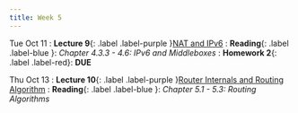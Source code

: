 ```yaml
---
title: Week 5
---
```



Tue Oct 11
: **Lecture 9**{: .label .label-purple }[NAT and IPv6](#)
: **Reading**{: .label .label-blue }: _Chapter 4.3.3 - 4.6: IPv6 and Middleboxes_
: **Homework 2**{: .label .label-red}: **DUE**

Thu Oct 13
: **Lecture 10**{: .label .label-purple }[Router Internals and Routing Algorithm](#)
: **Reading**{: .label .label-blue }: _Chapter 5.1 - 5.3: Routing Algorithms_
